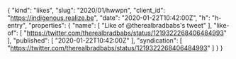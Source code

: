 {
  "kind": "likes",
  "slug": "2020/01/hwwpn",
  "client_id": "https://indigenous.realize.be",
  "date": "2020-01-22T10:42:00Z",
  "h": "h-entry",
  "properties": {
    "name": [
      "Like of @therealbradbabs's tweet"
    ],
    "like-of": [
      "https://twitter.com/therealbradbabs/status/1219322268406484993"
    ],
    "published": [
      "2020-01-22T10:42:00Z"
    ],
    "syndication": [
      "https://twitter.com/therealbradbabs/status/1219322268406484993"
    ]
  }
}
